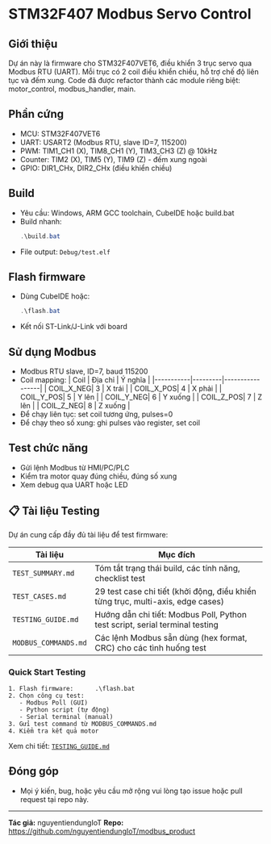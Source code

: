 # STM32F407 Modbus Servo Control

## Giới thiệu
Dự án này là firmware cho STM32F407VET6, điều khiển 3 trục servo qua Modbus RTU (UART). Mỗi trục có 2 coil điều khiển chiều, hỗ trợ chế độ liên tục và đếm xung. Code đã được refactor thành các module riêng biệt: motor_control, modbus_handler, main.

## Phần cứng
- MCU: STM32F407VET6
- UART: USART2 (Modbus RTU, slave ID=7, 115200)
- PWM: TIM1_CH1 (X), TIM8_CH1 (Y), TIM3_CH3 (Z) @ 10kHz
- Counter: TIM2 (X), TIM5 (Y), TIM9 (Z) - đếm xung ngoài
- GPIO: DIR1_CHx, DIR2_CHx (điều khiển chiều)

## Build
- Yêu cầu: Windows, ARM GCC toolchain, CubeIDE hoặc build.bat
- Build nhanh:
  ```powershell
  .\build.bat
  ```
- File output: `Debug/test.elf`

## Flash firmware
- Dùng CubeIDE hoặc:
  ```powershell
  .\flash.bat
  ```
- Kết nối ST-Link/J-Link với board

## Sử dụng Modbus
- Modbus RTU slave, ID=7, baud 115200
- Coil mapping:
  | Coil      | Địa chỉ | Ý nghĩa         |
  |-----------|---------|-----------------|
  | COIL_X_NEG| 3       | X trái          |
  | COIL_X_POS| 4       | X phải          |
  | COIL_Y_POS| 5       | Y lên           |
  | COIL_Y_NEG| 6       | Y xuống         |
  | COIL_Z_POS| 7       | Z lên           |
  | COIL_Z_NEG| 8       | Z xuống         |
- Để chạy liên tục: set coil tương ứng, pulses=0
- Để chạy theo số xung: ghi pulses vào register, set coil

## Test chức năng
- Gửi lệnh Modbus từ HMI/PC/PLC
- Kiểm tra motor quay đúng chiều, đúng số xung
- Xem debug qua UART hoặc LED

## 📋 Tài liệu Testing
Dự án cung cấp đầy đủ tài liệu để test firmware:

| Tài liệu | Mục đích |
|----------|---------|
| `TEST_SUMMARY.md` | Tóm tắt trạng thái build, các tính năng, checklist test |
| `TEST_CASES.md` | 29 test case chi tiết (khởi động, điều khiển từng trục, multi-axis, edge cases) |
| `TESTING_GUIDE.md` | Hướng dẫn chi tiết: Modbus Poll, Python test script, serial terminal testing |
| `MODBUS_COMMANDS.md` | Các lệnh Modbus sẵn dùng (hex format, CRC) cho các tình huống test |

### Quick Start Testing
```
1. Flash firmware:      .\flash.bat
2. Chọn công cụ test:  
   - Modbus Poll (GUI)
   - Python script (tự động)
   - Serial terminal (manual)
3. Gửi test command từ MODBUS_COMMANDS.md
4. Kiểm tra kết quả motor
```

Xem chi tiết: [`TESTING_GUIDE.md`](TESTING_GUIDE.md)

## Đóng góp
- Mọi ý kiến, bug, hoặc yêu cầu mở rộng vui lòng tạo issue hoặc pull request tại repo này.

---
**Tác giả:** nguyentiendungIoT
**Repo:** https://github.com/nguyentiendungIoT/modbus_product
